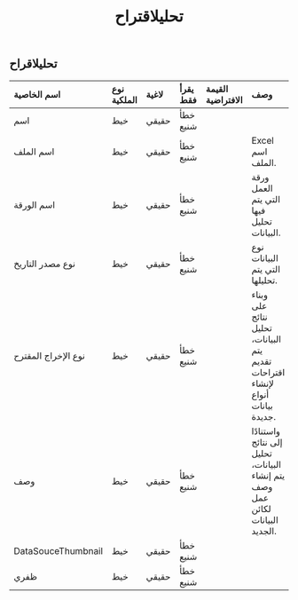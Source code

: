 ﻿---
title: تحليلاقتراح
second_title: Aspose.Cells Cloud Documen
type: docs
url: /ar/specification/model/analyzesuggestion/
description: "Aspose.Cells مواصفات النموذج السحابي: تحليل الاقتراح. تعامل بسهولة مع Excel ومستندات جداول البيانات الأخرى التي تحتوي على ميزات مثل الفتح والتوليد والتحرير والتقسيم والدمج والمقارنة والتحويل"
weight: 50
---
## **تحليلاقراح**

 

| اسم الخاصية| نوع الملكية| لاغية| يقرأ فقط| القيمة الافتراضية| وصف|
|:- |:- |:- |:- |:- |:- |
| اسم| خيط| حقيقي| خطأ شنيع|||
| اسم الملف| خيط| حقيقي| خطأ شنيع|| Excel اسم الملف.|
| اسم الورقة| خيط| حقيقي| خطأ شنيع|| ورقة العمل التي يتم فيها تحليل البيانات.|
| نوع مصدر التاريخ| خيط| حقيقي| خطأ شنيع|| نوع البيانات التي يتم تحليلها.|
| نوع الإخراج المقترح| خيط| حقيقي| خطأ شنيع|| وبناء على نتائج تحليل البيانات، يتم تقديم اقتراحات لإنشاء أنواع بيانات جديدة.|
| وصف| خيط| حقيقي| خطأ شنيع|| واستنادًا إلى نتائج تحليل البيانات، يتم إنشاء وصف عمل لكائن البيانات الجديد.|
| DataSouceThumbnail| خيط| حقيقي| خطأ شنيع|||
| ظفري| خيط| حقيقي| خطأ شنيع|||

